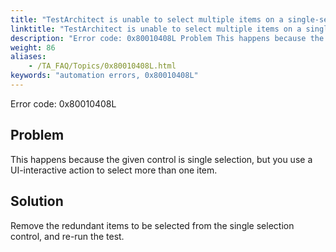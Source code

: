 ```yaml
--- 
title: "TestArchitect is unable to select multiple items on a single-selection control <controlName>, which resides in the <windowName> window. Please ensure that only a single item is selected on the control."
linktitle: "TestArchitect is unable to select multiple items on a single-selection control <controlName>, which resides in the <windowName> window. Please ensure that only a single item is selected on the control."
description: "Error code: 0x80010408L Problem This happens because the given control is single selection, but you use a UI-interactive action to select more than one item. Solution Remove the redundant items to be ..."
weight: 86
aliases: 
    - /TA_FAQ/Topics/0x80010408L.html
keywords: "automation errors, 0x80010408L"
---
```


Error code: 0x80010408L

## Problem

This happens because the given control is single selection, but you use a UI-interactive action to select more than one item.

## Solution

Remove the redundant items to be selected from the single selection control, and re-run the test.



